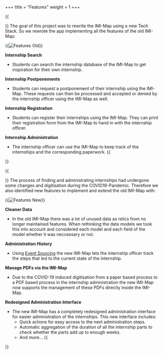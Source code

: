+++
title = "Features"
weight = 1
+++


{{<section title="The Old IMI-Map" >}}
The goal of this project was to rewrite the IMI-Map using a new Tech Stack. So we rewrote the app implementing all the features of the old IMI-Map:

{{<image src="features_old.png" alt="Features Old" >}}

**Internship Search**
* Students can search the internship database of the IMI-Map to get inspiration for their own internship.

**Internship Postponements**
* Students can request a postponement of their internship using the IMI-Map. These requests can then be processed and accepted or denied by the internship officer using the IMI-Map as well.

**Internship Registration**
* Students can register their internships using the IMI-Map. They can print their registration form from the IMI-Map to hand in with the internship officer.

**Internship Administration**
* The internship officer can use the IMI-Map to keep track of the internships and the corresponding paperwork.
{{</section>}}

{{<section title="The New IMI-Map">}}
The process of finding and administrating internships had undergone some changes and digitisation during the COVID19-Pandemic. Therefore we also identified new features to implement and extend the old IMI-Map with:

{{<image src="features_new.png" alt="Features New" >}}

**Cleaner Data**
* In the old IMI-Map there was a lot of unused data as relics from no longer maintained features. When rethinking the data models we took this into account and considered each model and each field of the model whether it was neccessary or not.

**Administration History**
* Using [Event Sourcing](https://martinfowler.com/eaaDev/EventSourcing.html) the new IMI-Map lets the internship officer track the steps that led to the current state of the internship.

**Manage PDFs via the IMI-Map**
* Due to the COVID-19 induced digitisation from a paper based process to a PDF based process in the internship administration the new IMI-Map now supports the management of these PDFs directly inside the IMI-Map.

**Redesigned Administration Interface**
* The new IMI-Map has a completely redesigned administration interface for easier administration of the internships. This new interface includes:
  * Quick actions for easy access to the next administration steps.
  * Automatic aggregation of the duration of all the internship parts to check whether the parts add up to enough weeks.
  * And more...
{{</section>}}

